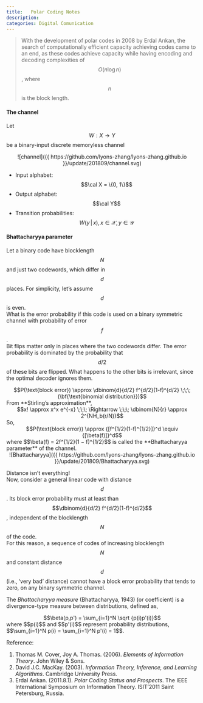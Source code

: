 ```yaml
---
title:   Polar Coding Notes
description: 
categories: Digital Comunication
---
```


>  With the development of polar codes in 2008 by Erdal Arıkan, the search of computationally efficient capacity achieving codes came to an end, as these codes achieve capacity while having encoding and decoding complexities of $$O(n \log n)$$, where $$n$$ is the block length.
  

#### **The channel**    
Let $$W : X \to Y$$ be a binary-input discrete memoryless channel  
  
<center>![channel]({{ https://github.com/lyons-zhang/lyons-zhang.github.io }}/update/201809/channel.svg)</center>  
  
- Input alphabet: $$\cal X = \{0, 1\}$$  
- Output alphabet: $$\cal Y$$  
- Transition probabilities: $$W(y\,|\,x) , {x \in \mathcal{X}} , {y \in \mathcal{Y}}$$  
  
#### **Bhattacharyya parameter**  
Let a binary code have blocklength $$N$$ and just two codewords, which differ in $$d$$ places. For simplicity, let’s assume $$d$$ is even.   
What is the error probability if this code is used on a binary symmetric channel with probability of error $$f$$.   
Bit flips matter only in places where the two codewords differ. The error probability is dominated by the probability that $$d/2$$ of these bits are flipped. What happens to the other bits is irrelevant, since the optimal decoder ignores them.   
<center>$$P(\text{block error}) \approx \dbinom{d}{d/2} f^{d/2}(1-f)^{d/2} \;\;\; (\bf{\text{binomial distribution}})$$</center>   
From **Stirling’s approximation**,   
<center>$$x! \approx x^x e^{-x} \;\;\; \Rightarrow \;\;\; \dbinom{N}{r} \approx 2^{NH_b(r/N)}$$</center>   
So,   
<center>$$P(\text{block error}) \approx {[f^{1/2}(1-f)^{1/2}]}^d \equiv {[\beta(f)]}^d$$</center>  
where $$\beta(f) = 2f^{1/2}(1 − f)^{1/2}$$ is called the **Bhattacharyya parameter** of the channel.   
  
<center>![Bhattacharyya]({{ https://github.com/lyons-zhang/lyons-zhang.github.io }}/update/201809/Bhattacharyya.svg)</center>  
  
Distance isn’t everything!   
Now, consider a general linear code with distance $$d$$. Its block error probability must at least than $$\dbinom{d}{d/2} f^{d/2}(1-f)^{d/2}$$, independent of the blocklength $$N$$ of the code.   
For this reason, a sequence of codes of increasing blocklength $$N$$ and constant distance $$d$$ (i.e., ‘very bad’ distance) cannot have a block error probability that tends to zero, on any binary symmetric channel.  
  
The *Bhattacharyya measure* (Bhattacharyya, 1943) (or coefficient) is a divergence-type measure between distributions, defined as,   
<center>$$\beta(p,p') = \sum_{i=1}^N \sqrt {p(i)p'(i)}$$</center>   
where $$p(i)$$ and $$p'(i)$$ represent probability distributions, $$\sum_{i=1}^N p(i) = \sum_{i=1}^N p'(i) = 1$$. 

Reference:  
1. Thomas M. Cover, Joy A. Thomas. (2006). *Elements of Information Theory*. John Wiley & Sons. 
2. David J.C. MacKay. (2003). *Information Theory, Inference, and Learning Algorithms*. Cambridge University Press.  
3. Erdal Arıkan. (2011.8.1). *Polar Coding Status and Prospects*. The IEEE International Symposium on Information Theory. ISIT’2011 Saint Petersburg, Russia.  
